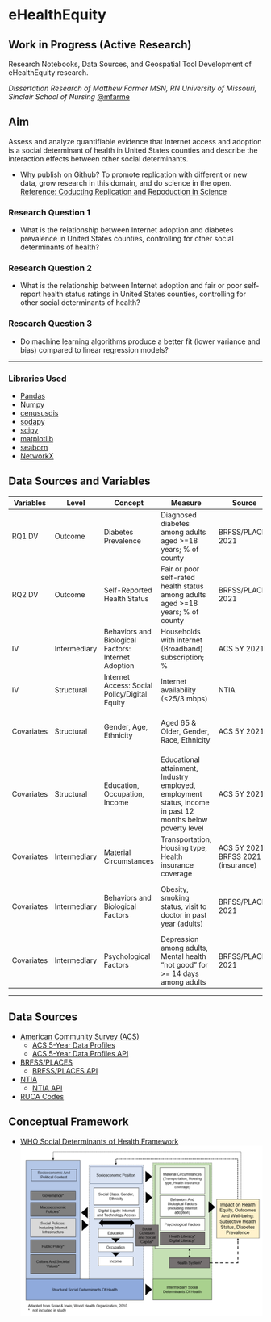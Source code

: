 # eHealthEquity
## Work in Progress (Active Research)
Research Notebooks, Data Sources, and Geospatial Tool Development of eHealthEquity research.

*Dissertation Research of Matthew Farmer MSN, RN
 University of Missouri, Sinclair School of Nursing* [@mfarme](https://github.com/mfarme/mfarme)

## Aim
Assess and analyze quantifiable evidence that Internet access and adoption is a social determinant of health in United States counties and describe the interaction effects between other social determinants.
- Why publish on Github? To promote replication with different or new data, grow research in this domain, and do science in the open. [Reference: Coducting Replication and Repoduction in Science](https://esajournals.onlinelibrary.wiley.com/doi/full/10.1002/bes2.1801) 


### Research Question 1 
- What is the relationship between Internet adoption and diabetes prevalence in United States counties, controlling for other social determinants of health?
### Research Question 2 
- What is the relationship between Internet adoption and fair or poor self-report health status ratings in United States counties, controlling for other social determinants of health? 
### Research Question 3
- Do machine learning algorithms produce a better fit (lower variance and bias) compared to linear regression models? 

---
### Libraries Used
* [Pandas](https://pandas.pydata.org/)
* [Numpy](https://numpy.org/)
* [cenususdis](https://github.com/vengroff/censusdis/tree/main)
* [sodapy](https://github.com/xmunoz/sodapy)
* [scipy](https://www.scipy.org/)
* [matplotlib](https://matplotlib.org/)
* [seaborn](https://seaborn.pydata.org/)
* [NetworkX](https://networkx.org/)

## Data Sources and Variables
| Variables  | Level        | Concept                                       | Measure                                                                                       | Source               | Note                                                                        |
|------------|--------------|-----------------------------------------------|------------------------------------------------------------------------------------------------|----------------------|-----------------------------------------------------------------------------|
| RQ1 DV     | Outcome      | Diabetes Prevalence                           | Diagnosed diabetes among adults aged >=18 years; % of county                                   | BRFSS/PLACES 2021    | Upper and Lower confidence; crude and age-adjusted                          |
| RQ2 DV     | Outcome      | Self-Reported Health Status                   | Fair or poor self-rated health status among adults aged >=18 years; % of county                | BRFSS/PLACES 2021    | Upper and Lower confidence; crude and age-adjusted                          |
| IV         | Intermediary | Behaviors and Biological Factors: Internet Adoption| Households with internet (Broadband) subscription; %                                    | ACS 5Y 2021          | proportion and raw count with margin of error                               |
| IV         | Structural   | Internet Access: Social Policy/Digital Equity | Internet availability (<25/3 mbps)                                                           | NTIA                 | Endogenous variable                                                         |
| Covariates | Structural   | Gender, Age, Ethnicity                        | Aged 65 & Older, Gender, Race, Ethnicity                                                      | ACS 5Y 2021          | proportion and raw count with margin of error                               |
| Covariates | Structural   | Education, Occupation, Income                 | Educational attainment, Industry employed, employment status, income in past 12 months below poverty level | ACS 5Y 2021          | proportion and raw count with margin of error                               |
| Covariates | Intermediary | Material Circumstances                        | Transportation, Housing type, Health insurance coverage                                       | ACS 5Y 2021; BRFSS 2021 (insurance)| proportion and raw count with margin of error                  |
| Covariates | Intermediary | Behaviors and Biological Factors              | Obesity, smoking status, visit to doctor in past year (adults)                                | BRFSS/PLACES 2021    | Upper and Lower confidence; crude and age-adjusted                          |
| Covariates | Intermediary | Psychological Factors                         | Depression among adults, Mental health “not good” for >= 14 days among adults                  | BRFSS/PLACES 2021    | Upper and Lower confidence; crude and age-adjusted                          |
---

## Data Sources

* [American Community Survey (ACS)](https://www.census.gov/programs-surveys/acs)
    * [ACS 5-Year Data Profiles](https://www.census.gov/data/data-tools.html)
    * [ACS 5-Year Data Profiles API](https://www.census.gov/data/developers/data-sets/acs-5year.html)
* [BRFSS/PLACES](https://www.cdc.gov/brfss/brfssprevalence/index.html)
    * [BRFSS/PLACES API](https://dev.socrata.com/foundry/data.cdc.gov/4qvr-3h4f)
* [NTIA](https://www.ntia.gov/data/broadband-data)
    *  [NTIA API](https://www.ntia.gov/data/broadband-data/api)
* [RUCA Codes](https://www.ers.usda.gov/data-products/rural-urban-commuting-area-codes.aspx)

## Conceptual Framework
* [WHO Social Determinants of Health Framework](https://www.who.int/teams/social-determinants-of-health)
![Alt text](image.png)
